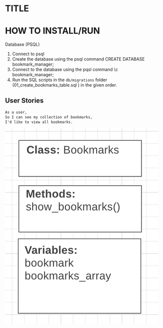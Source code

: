 # TITLE

# HOW TO INSTALL/RUN

Database (PSQL)
1. Connect to psql
2. Create the database using the psql command CREATE DATABASE bookmark_manager;
3. Connect to the database using the pqsl command \c bookmark_manager;
4. Run the SQL scripts in the `db/migrations` folder (01_create_bookmarks_table.sql ) in the given order.

## User Stories

```
As a user,
So I can see my collection of bookmarks,
I'd like to view all bookmarks.
```
<img src="./User Story 1 - DM.png">
